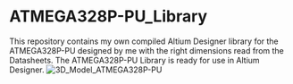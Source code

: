 # ATMEGA328P-PU_Library
This repository contains my own compiled Altium Designer library for the ATMEGA328P-PU designed by me with the right dimensions read from the Datasheets. The ATMEGA328P-PU Library is ready for use in Altium Designer.
![3D_Model_ATMEGA328P-PU](https://user-images.githubusercontent.com/57021975/91994831-f8670100-ed2e-11ea-8e04-1350b7d91815.JPG)

